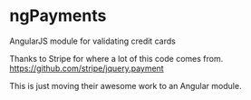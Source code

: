 ngPayments
==========

AngularJS module for validating credit cards

Thanks to Stripe for where a lot of this code comes from.
https://github.com/stripe/jquery.payment

This is just moving their awesome work to an Angular module.
